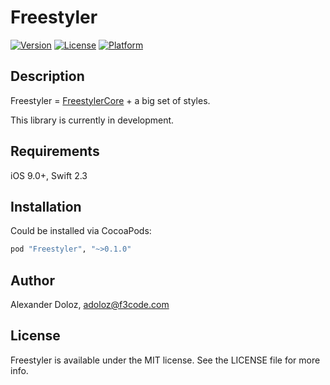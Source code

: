 # Freestyler

[![Version](https://img.shields.io/cocoapods/v/X.svg?style=flat)](http://cocoapods.org/pods/Freestyler)
[![License](https://img.shields.io/cocoapods/l/X.svg?style=flat)](http://cocoapods.org/pods/Freestyler)
[![Platform](https://img.shields.io/cocoapods/p/X.svg?style=flat)](http://cocoapods.org/pods/Freestyler)

## Description
Freestyler = [FreestylerCore](https://github.com/cayugasoft/FreestylerCore) + a big set of styles.

This library is currently in development.
## Requirements
iOS 9.0+, Swift 2.3

## Installation
Could be installed via CocoaPods:
```ruby
pod "Freestyler", "~>0.1.0"
```

## Author

Alexander Doloz, adoloz@f3code.com

## License

Freestyler is available under the MIT license. See the LICENSE file for more info.
